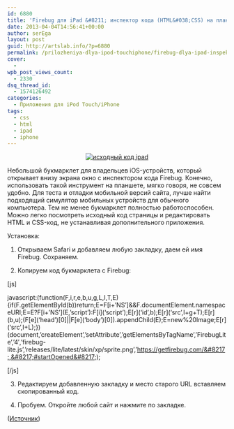 ```yaml
---
id: 6880
title: 'Firebug для iPad &#8211; инспектор кода (HTML&#038;CSS) на планеште'
date: 2013-04-04T14:56:41+00:00
author: serEga
layout: post
guid: http://artslab.info/?p=6880
permalink: /prilozheniya-dlya-ipod-touchiphone/firebug-dlya-ipad-inspektor-koda-htmlcss-na-planeshte/
cover:
  - 
wpb_post_views_count:
  - 2330
dsq_thread_id:
  - 1574126492
categories:
  - Приложения для iPod Touch/iPhone
tags:
  - css
  - html
  - ipad
  - iphone
---
```

<center>
  <a href="http://img.artslab.info/firebug_ipad_css_html.jpg"><img src="http://img.artslab.info/firebug_ipad_css_html-300x225.jpg" alt="исходный код ipad" class="aligncenter size-medium wp-image-6881" srcset="http://img.artslab.info/firebug_ipad_css_html-300x225.jpg 300w, http://img.artslab.info/firebug_ipad_css_html.jpg 1024w" sizes="(max-width: 300px) 100vw, 300px" /></a>
</center>

Небольшой букмарклет для владельцев iOS-устройств, который открывает внизу экрана окно с инспектором кода Firebug. Конечно, использовать такой инструмент на планшете, мягко говоря, не совсем удобно. Для теста и отладки мобильной версий сайта, лучше найти подходящий симулятор мобильных устройств для обычного компьютера. Тем не менее букмарклет полностью работоспособен. Можно легко посмотреть исходный код страницы и редактировать HTML и CSS-код, не устанавливая дополнительного приложения.

<!--more-->

Установка:

1. Открываем Safari и добавляем любую закладку, даем ей имя Firebug. Сохраняем.

2. Копируем код букмарклета с Firebug:

[js]
  
javascript:(function(F,i,r,e,b,u,g,L,I,T,E){if(F.getElementById(b))return;E=F\[i+&#8217;NS&#8217;]&&F.documentElement.namespaceURI;E=E?F[i+&#8217;NS&#8217;\](E,&#8217;script&#8217;):F\[i\](&#8216;script&#8217;);E\[r\](&#8216;id&#8217;,b);E\[r\](&#8216;src&#8217;,I+g+T);E\[r\](b,u);(F\[e\](&#8216;head&#8217;)\[0]||F[e\](&#8216;body&#8217;)\[0]).appendChild(E);E=new%20Image;E[r\](&#8216;src&#8217;,I+L);})(document,&#8217;createElement&#8217;,&#8217;setAttribute&#8217;,&#8217;getElementsByTagName&#8217;,&#8217;FirebugLite&#8217;,&#8217;4&#8242;,&#8217;firebug-lite.js&#8217;,&#8217;releases/lite/latest/skin/xp/sprite.png&#8217;,&#8217;https://getfirebug.com/&#8217;,&#8217;#startOpened&#8217;);
  
[/js]

3. Редактируем добавленную закладку и место старого URL вставляем скопированный код.

4. Пробуем. Откройте любой сайт и нажмите по закладке.

([Источник](http://www.jamesmacfie.com/2012/03/debug-your-html-css-on-the-ipadiphone/))
